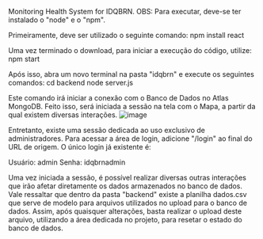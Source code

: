 Monitoring Health System for IDQBRN.
OBS: Para executar, deve-se ter instalado o "node" e o "npm".

Primeiramente, deve ser utilizado o seguinte comando:
npm install react

Uma vez terminado o download, para iniciar a execução do código, utilize:
npm start

Após isso, abra um novo terminal na pasta "idqbrn" e execute os seguintes comandos:
cd backend
node server.js

Este comando irá iniciar a conexão com o Banco de Dados no Atlas MongoDB.
Feito isso, será iniciada a sessão na tela com o Mapa, a partir da qual existem diversas interações.
![image](https://user-images.githubusercontent.com/74505147/172268725-7a71cbc9-5899-49c0-9cf2-b655e71c432e.png)

Entretanto, existe uma sessão dedicada ao uso exclusivo de administradores.
Para acessar a área de login, adicione "/login" ao final do URL de origem.
O único login já existente é:

Usuário: admin
Senha: idqbrnadmin

Uma vez iniciada a sessão, é possível realizar diversas outras interações que irão afetar diretamente os dados armazenados no banco de dados.
Vale ressaltar que dentro da pasta "backend" existe a planilha dados.csv que serve de modelo para arquivos utilizados no upload para o banco de dados.
Assim, após quaisquer alterações, basta realizar o upload deste arquivo, utilizando a área dedicada no projeto, para resetar o estado do banco de dados.
